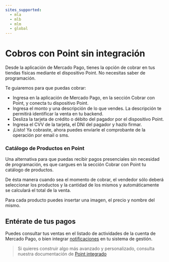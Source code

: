 ```yaml
---
sites_supported:
  - mla
  - mlb
  - mlm
  - global
---
```


# Cobros con Point sin integración
Desde la aplicación de Mercado Pago, tienes la opción de cobrar en tus tiendas físicas mediante el dispositivo Point.
No necesitas saber de programación.

Te guiaremos para que puedas cobrar:

- Ingresa en la aplicación de Mercado Pago, en la sección Cobrar con Point, y conecta tu dispositivo Point.
- Ingresa el monto y una descripción de lo que vendes. La descripción te permitirá identificar la venta en tu backend.
- Desliza la tarjeta de crédito o débito del pagador por el dispositivo Point.
- Ingresa el CVV de la tarjeta, el DNI del pagador y hazlo firmar.
- ¡Listo! Ya cobraste, ahora puedes enviarle el comprobante de la operación por email o sms.


### Catálogo de Productos en Point

Una alternativa para que puedas recibir pagos presenciales sin necesidad de programación, es que cargues en la sección Cobrar con Point tu catálogo de productos.

De ésta manera cuando sea el momento de cobrar, el vendedor sólo deberá seleccionar los productos y la cantidad de los mismos y automáticamente se calculará el total de la venta.

Para cada producto puedes insertar una imagen, el precio y nombre del mismo.


## Entérate de tus pagos

Puedes consultar tus ventas en el listado de actividades de la cuenta de Mercado Pago, o bien integrar [notificaciones](https://www.mercadopago.com.ar/developers/es/guides/notifications/ipn) en tu sistema de gestión.

> Si quieres construir algo más avanzado y personalizado, consulta nuestra documentación de [Point integrado](https://www.mercadopago.com.ar/developers/es/guides/in-person-payments/mp-point/introduction/)

